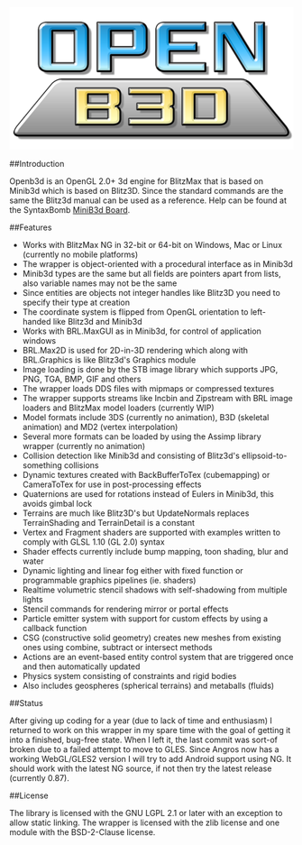 
![Openb3d](./examples/media/openb3d_logo_512.png)

##Introduction

Openb3d is an OpenGL 2.0+ 3d engine for BlitzMax that is based on Minib3d which is based on Blitz3D. Since the standard commands are the same the Blitz3d manual can be used as a reference. Help can be found at the SyntaxBomb [MiniB3d Board](http://www.syntaxbomb.com/index.php/board,20.0.html).

##Features 

* Works with BlitzMax NG in 32-bit or 64-bit on Windows, Mac or Linux (currently no mobile platforms)
* The wrapper is object-oriented with a procedural interface as in Minib3d
* Minib3d types are the same but all fields are pointers apart from lists, also variable names may not be the same
* Since entities are objects not integer handles like Blitz3D you need to specify their type at creation
* The coordinate system is flipped from OpenGL orientation to left-handed like Blitz3d and Minib3d
* Works with BRL.MaxGUI as in Minib3d, for control of application windows
* BRL.Max2D is used for 2D-in-3D rendering which along with BRL.Graphics is like Blitz3d's Graphics module
* Image loading is done by the STB image library which supports JPG, PNG, TGA, BMP, GIF and others
* The wrapper loads DDS files with mipmaps or compressed textures
* The wrapper supports streams like Incbin and Zipstream with BRL image loaders and BlitzMax model loaders (currently WIP)
* Model formats include 3DS (currently no animation), B3D (skeletal animation) and MD2 (vertex interpolation)
* Several more formats can be loaded by using the Assimp library wrapper (currently no animation)
* Collision detection like Minib3d and consisting of Blitz3d's ellipsoid-to-something collisions
* Dynamic textures created with BackBufferToTex (cubemapping) or CameraToTex for use in post-processing effects
* Quaternions are used for rotations instead of Eulers in Minib3d, this avoids gimbal lock
* Terrains are much like Blitz3D's but UpdateNormals replaces TerrainShading and TerrainDetail is a constant
* Vertex and Fragment shaders are supported with examples written to comply with GLSL 1.10 (GL 2.0) syntax
* Shader effects currently include bump mapping, toon shading, blur and water
* Dynamic lighting and linear fog either with fixed function or programmable graphics pipelines (ie. shaders)
* Realtime volumetric stencil shadows with self-shadowing from multiple lights
* Stencil commands for rendering mirror or portal effects
* Particle emitter system with support for custom effects by using a callback function
* CSG (constructive solid geometry) creates new meshes from existing ones using combine, subtract or intersect methods
* Actions are an event-based entity control system that are triggered once and then automatically updated
* Physics system consisting of constraints and rigid bodies
* Also includes geospheres (spherical terrains) and metaballs (fluids)

##Status

After giving up coding for a year (due to lack of time and enthusiasm) I returned to work on this wrapper in my spare time with the goal of getting it into a finished, bug-free state. When I left it, the last commit was sort-of broken due to a failed attempt to move to GLES. Since Angros now has a working WebGL/GLES2 version I will try to add Android support using NG. It should work with the latest NG source, if not then try the latest release (currently 0.87).

##License

The library is licensed with the GNU LGPL 2.1 or later with an exception to allow static linking. The wrapper is licensed with the zlib license and one module with the BSD-2-Clause license.

